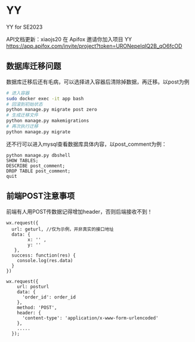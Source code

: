 # YY
YY for SE2023



API文档更新：xiaojs20 在 Apifox 邀请你加入项目 YY https://app.apifox.com/invite/project?token=URONepelqIQ2B_qO6fcOD

## 数据库迁移问题


数据库迁移后还有毛病，可以选择进入容器后清除掉数据，再迁移。以post为例
```bash
# 进入容器
sudo docker exec -it app bash
# 回滚到初始状态
python manage.py migrate post zero
# 生成迁移文件
python manage.py makemigrations
# 再次执行迁移
python manage.py migrate
```

还不行可以进入mysql查看数据库具体内容，以post_comment为例：

```
python manage.py dbshell
SHOW TABLES;
DESCRIBE post_comment;
DROP TABLE post_comment;
quit
```



## 前端POST注意事项

前端有人用POST传数据记得增加header，否则后端接收不到！

```
wx.request({
  url: geturl, //仅为示例，并非真实的接口地址
  data: {
        x: '' , 
        y: ''
   }, 
  success: function(res) { 
    console.log(res.data) 
  }
})
```



```
wx.request({
    url: posturl
    data: {
      'order_id': order_id
    },
    method: 'POST',
    header: {
      'content-type': 'application/x-www-form-urlencoded'
    },
 	.....
  });
```

